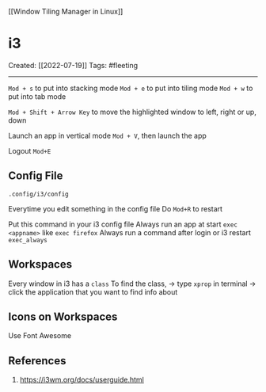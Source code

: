 [[Window Tiling Manager in Linux]]

# i3
Created:  [[2022-07-19]]
Tags: #fleeting 

---
`Mod + s` to put into stacking mode
`Mod + e` to put into tiling mode
`Mod + w` to put into tab mode

`Mod + Shift + Arrow Key` to move the highlighted window to left, right or up, down

Launch an app in vertical mode
`Mod + V`, then launch the app

Logout
`Mod+E`

## Config File 
`.config/i3/config`

Everytime you edit something in the config file
Do `Mod+R` to restart


Put this command in your i3 config file
Always run an app at start
`exec <appname>` like `exec firefox`
Always run a command after login or i3 restart
`exec_always`


## Workspaces
Every window in i3 has a `class`
To find the class, 
-> type `xprop` in terminal
-> click the application that you want to find info about


## Icons on Workspaces
Use Font Awesome



## References
1. https://i3wm.org/docs/userguide.html